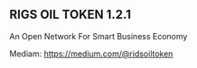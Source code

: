 ## RIGS OIL TOKEN 1.2.1
An Open Network For Smart Business Economy

Mediam: https://medium.com/@ridsoiltoken
